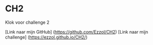 # CH2
 Klok voor challenge 2

 [Link naar mijn GitHub] (https://github.com/Ezzol/CH2)
 [Link naar mijn challenge] (https://ezzol.github.io/CH2/)
